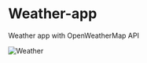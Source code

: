 # Weather-app
Weather app with OpenWeatherMap API 

![Weather](https://user-images.githubusercontent.com/96692767/150652266-6c80df37-1845-4e24-9c93-8c9a87c470a4.jpg)
